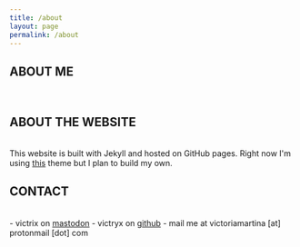 ```yaml
---
title: /about
layout: page
permalink: /about
---
```


## ABOUT ME
<br />


## ABOUT THE WEBSITE
<br />This website is built with Jekyll and hosted on GitHub pages. Right now I'm using [this](https://github.com/b2a3e8/jekyll-theme-console) theme but I plan to build my own.

## CONTACT
<br />\- victrix on [mastodon](https://tech.lgbt/@victrix)
\- victryx on [github](https://github.com/victryx)
\- mail me at victoriamartina \[at\] protonmail \[dot\] com